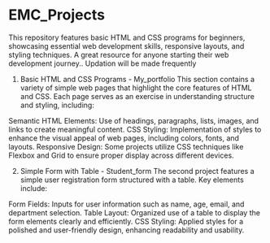 # EMC_Projects
This repository features basic HTML and CSS programs for beginners, showcasing essential web development skills, responsive layouts, and styling techniques. A great resource for anyone starting their web development journey.. Updation will be made frequently

1. Basic HTML and CSS Programs - My_portfolio
This section contains a variety of simple web pages that highlight the core features of HTML and CSS. Each page serves as an exercise in understanding structure and styling, including:

Semantic HTML Elements: Use of headings, paragraphs, lists, images, and links to create meaningful content.
CSS Styling: Implementation of styles to enhance the visual appeal of web pages, including colors, fonts, and layouts.
Responsive Design: Some projects utilize CSS techniques like Flexbox and Grid to ensure proper display across different devices.

2. Simple Form with Table - Student_form
The second project features a simple user registration form structured with a table. Key elements include:

Form Fields: Inputs for user information such as name, age, email, and department selection.
Table Layout: Organized use of a table to display the form elements clearly and efficiently.
CSS Styling: Applied styles for a polished and user-friendly design, enhancing readability and usability.
